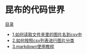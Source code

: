 # 昆布的代码世界

<u>目录</u>
* [1.如何读取文件夹里的图片名到csv中](https://github.com/luchuan1991/helloWorld/blob/master/%E6%8C%89%E7%85%A7csv%E5%88%97%E8%A1%A8%E8%BF%9B%E8%A1%8C%E5%9B%BE%E7%89%87%E5%88%86%E7%B1%BB)
* [2.如何按照csv列表进行图片分类](https://github.com/luchuan1991/helloWorld/blob/master/%E8%AF%BB%E5%8F%96%E6%96%87%E4%BB%B6%E5%A4%B9%E9%87%8C%E7%9A%84%E5%9B%BE%E7%89%87%E5%90%8D)
* [3.markdown使用教程](https://blog.csdn.net/VistorsYan/article/details/109138602)
